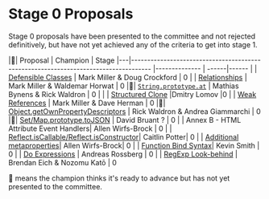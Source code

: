 # Stage 0 Proposals

Stage 0 proposals have been presented to the committee and not rejected definitively, but have not yet achieved any of the criteria to get into stage 1.


|🚀| Proposal                                                                                             | Champion      | Stage
|---|------------------------------------------------------------------------------------                 |-------------- | ------|------
| | [Defensible Classes](http://wiki.ecmascript.org/doku.php?id=strawman:defensible_classes) | Mark Miller & Doug Crockford | 0
| | [Relationships](http://wiki.ecmascript.org/doku.php?id=strawman:relationships) | Mark Miller & Waldemar Horwat | 0
|🚀| [`String.prototype.at`](https://github.com/mathiasbynens/String.prototype.at) | Mathias Bynens & Rick Waldron | 0     |
| | [Structured Clone](https://github.com/dslomov-chromium/ecmascript-structured-clone)       |Dmitry Lomov   |0
| | [Weak References](http://wiki.ecmascript.org/doku.php?id=strawman:weakreferences) | Mark Miller & Dave Herman | 0
|🚀| [Object.getOwnPropertyDescriptors](https://gist.github.com/WebReflection/9353781) | Rick Waldron & Andrea Giammarchi | 0
|🚀| [Set/Map.prototype.toJSON](https://github.com/DavidBruant/Map-Set.prototype.toJSON) | David Bruant ? | 0
| | Annex B - HTML Attribute Event Handlers| Allen Wirfs-Brock | 0
| | [Reflect.isCallable/Reflect.isConstructor](https://github.com/caitp/TC39-Proposals/blob/master/tc39-reflect-isconstructor-iscallable.md)| Caitlin Potter| 0
| | [Additional metaproperties](https://github.com/allenwb/ESideas/blob/master/ES7MetaProps.md)| Allen Wirfs-Brock| 0
| | [Function Bind Syntax](https://github.com/zenparsing/es-function-bind)| Kevin Smith | 0
| | [Do Expressions](http://wiki.ecmascript.org/doku.php?id=strawman:do_expressions) | Andreas Rossberg | 0
| | [RegExp Look-behind](http://www.akenotsuki.com/misc/srell/lookbehind_proposal.html) | Brendan Eich & Nozomu Katō | 0

🚀 means the champion thinks it's ready to advance but has not yet presented to the committee.
